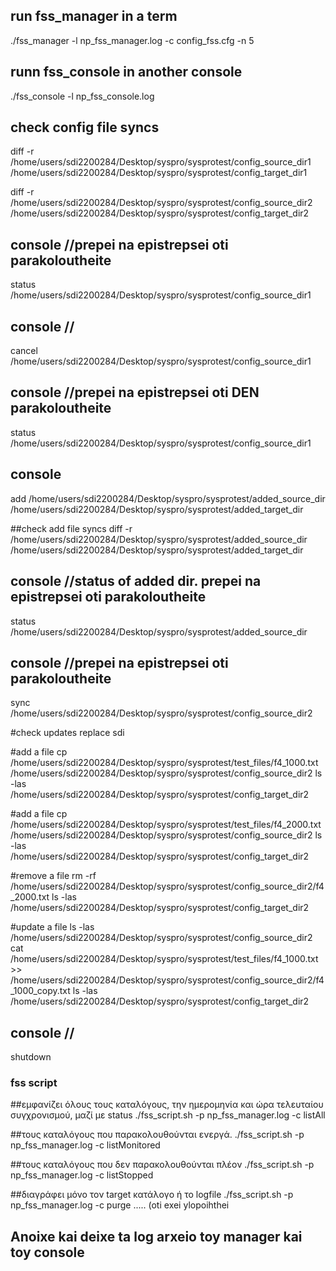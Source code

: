 ## run fss_manager in a term
./fss_manager -l np_fss_manager.log -c config_fss.cfg -n 5

## runn fss_console in another console
./fss_console -l np_fss_console.log

## check config file syncs
diff -r /home/users/sdi2200284/Desktop/syspro/sysprotest/config_source_dir1 /home/users/sdi2200284/Desktop/syspro/sysprotest/config_target_dir1

diff -r /home/users/sdi2200284/Desktop/syspro/sysprotest/config_source_dir2 /home/users/sdi2200284/Desktop/syspro/sysprotest/config_target_dir2

## console //prepei na epistrepsei oti parakoloutheite
status /home/users/sdi2200284/Desktop/syspro/sysprotest/config_source_dir1

## console //
cancel /home/users/sdi2200284/Desktop/syspro/sysprotest/config_source_dir1

## console //prepei na epistrepsei oti DEN parakoloutheite
status /home/users/sdi2200284/Desktop/syspro/sysprotest/config_source_dir1

## console
add /home/users/sdi2200284/Desktop/syspro/sysprotest/added_source_dir /home/users/sdi2200284/Desktop/syspro/sysprotest/added_target_dir

##check add file syncs
diff -r /home/users/sdi2200284/Desktop/syspro/sysprotest/added_source_dir /home/users/sdi2200284/Desktop/syspro/sysprotest/added_target_dir

## console //status of added dir. prepei na epistrepsei oti  parakoloutheite
status /home/users/sdi2200284/Desktop/syspro/sysprotest/added_source_dir

## console //prepei na epistrepsei oti  parakoloutheite
sync /home/users/sdi2200284/Desktop/syspro/sysprotest/config_source_dir2

#check updates replace sdi

#add a file
cp /home/users/sdi2200284/Desktop/syspro/sysprotest/test_files/f4_1000.txt /home/users/sdi2200284/Desktop/syspro/sysprotest/config_source_dir2
ls -las /home/users/sdi2200284/Desktop/syspro/sysprotest/config_target_dir2

#add a file
cp /home/users/sdi2200284/Desktop/syspro/sysprotest/test_files/f4_2000.txt /home/users/sdi2200284/Desktop/syspro/sysprotest/config_source_dir2
ls -las /home/users/sdi2200284/Desktop/syspro/sysprotest/config_target_dir2

#remove a file
rm -rf /home/users/sdi2200284/Desktop/syspro/sysprotest/config_source_dir2/f4_2000.txt
ls -las /home/users/sdi2200284/Desktop/syspro/sysprotest/config_target_dir2

#update a file
ls -las /home/users/sdi2200284/Desktop/syspro/sysprotest/config_source_dir2
cat /home/users/sdi2200284/Desktop/syspro/sysprotest/test_files/f4_1000.txt >> /home/users/sdi2200284/Desktop/syspro/sysprotest/config_source_dir2/f4_1000_copy.txt
ls -las /home/users/sdi2200284/Desktop/syspro/sysprotest/config_target_dir2


## console //
shutdown

### fss script
##εμφανίζει όλους τους καταλόγους, την ημερομηνία και ώρα τελευταίου συγχρονισμού, μαζί με status
./fss_script.sh -p np_fss_manager.log -c listAll

##τους καταλόγους που παρακολουθούνται ενεργά.
./fss_script.sh -p np_fss_manager.log -c listMonitored

##τους καταλόγους που δεν παρακολουθούνται πλέον
./fss_script.sh -p np_fss_manager.log -c listStopped

##διαγράφει μόνο τον target κατάλογο ή το logfile
./fss_script.sh -p np_fss_manager.log -c purge ..... (oti exei ylopoihthei



## Anoixe kai deixe ta log arxeio toy manager kai toy console

